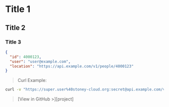 # Title 1
## Title 2
### Title 3

``` json
{
  "id": 4000123,
  "user": "user@example.com",
  "location": "https://api.example.com/v1/people/4000123"
}
```

> Curl Example:

``` bash
curl -v "https://super.user%40stoney-cloud.org:secret@api.example.com/v1/people"
```
> [View in GitHub >][project]
